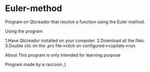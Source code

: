 # Euler-method
Program on Qtcreador that resolve a function using the Euler method.


Using the program

1.Have Qtcreador installed on your computer.
2.Download all the files.
3.Double clic on the .pro file->click on configured->copilate->run.


About
This program is only intended for learning purpose





Program made by a raccoon ;)
